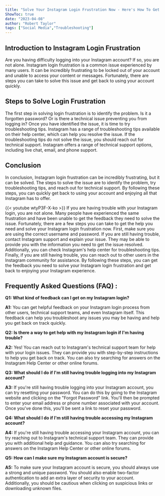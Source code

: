 ```yaml
---
title: "Solve Your Instagram Login Frustration Now - Here's How To Get The Feedback You Need!"
ShowToc: true 
date: "2023-04-08"
author: "Robert Taylor" 
tags: ["Social Media","Troubleshooting"]
---
```

## Introduction to Instagram Login Frustration

Are you having difficulty logging into your Instagram account? If so, you are not alone. Instagram login frustration is a common issue experienced by many users. It can be incredibly frustrating to be locked out of your account and unable to access your content or messages. Fortunately, there are steps you can take to solve this issue and get back to using your account quickly. 

## Steps to Solve Login Frustration

The first step in solving login frustration is to identify the problem. Is it a forgotten password? Or is there a technical issue preventing you from logging in? Once you have identified the issue, it is time to try troubleshooting tips. Instagram has a range of troubleshooting tips available on their help center, which can help you resolve the issue. If the troubleshooting tips do not solve the issue, you should reach out for technical support. Instagram offers a range of technical support options, including live chat, email, and phone support. 

## Conclusion

In conclusion, Instagram login frustration can be incredibly frustrating, but it can be solved. The steps to solve the issue are to identify the problem, try troubleshooting tips, and reach out for technical support. By following these steps, you can quickly get back to using your account and enjoying all that Instagram has to offer.

{{< youtube wtyP3F-X-ko >}} 
If you are having trouble with your Instagram login, you are not alone. Many people have experienced the same frustration and have been unable to get the feedback they need to solve the issue. Fortunately, there are a few steps you can take to get the help you need and solve your Instagram login frustration now. First, make sure you are using the correct username and password. If you are still having trouble, contact Instagram support and explain your issue. They may be able to provide you with the information you need to get the issue resolved. Additionally, you can check Instagram's help center for troubleshooting tips. Finally, if you are still having trouble, you can reach out to other users in the Instagram community for assistance. By following these steps, you can get the feedback you need to solve your Instagram login frustration and get back to enjoying your Instagram experience.

## Frequently Asked Questions (FAQ) :
**Q1: What kind of feedback can I get on my Instagram login?**

**A1:** You can get helpful feedback on your Instagram login process from other users, technical support teams, and even Instagram itself. This feedback can help you troubleshoot any issues you may be having and help you get back on track quickly.

**Q2: Is there a way to get help with my Instagram login if I'm having trouble?**

**A2:** Yes! You can reach out to Instagram's technical support team for help with your login issues. They can provide you with step-by-step instructions to help you get back on track. You can also try searching for answers on the Instagram Help Center or other online forums.

**Q3: What should I do if I'm still having trouble logging into my Instagram account?**

**A3:** If you're still having trouble logging into your Instagram account, you can try resetting your password. You can do this by going to the Instagram website and clicking on the "Forgot Password" link. You'll then be prompted to enter your email address or phone number associated with your account. Once you've done this, you'll be sent a link to reset your password.

**Q4: What should I do if I'm still having trouble accessing my Instagram account?**

**A4:** If you're still having trouble accessing your Instagram account, you can try reaching out to Instagram's technical support team. They can provide you with additional help and guidance. You can also try searching for answers on the Instagram Help Center or other online forums.

**Q5: How can I make sure my Instagram account is secure?**

**A5:** To make sure your Instagram account is secure, you should always use a strong and unique password. You should also enable two-factor authentication to add an extra layer of security to your account. Additionally, you should be cautious when clicking on suspicious links or downloading unknown files.




